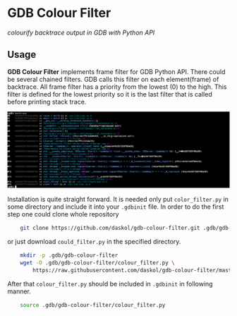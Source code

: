 # GDB Colour Filter

*colourify backtrace output in GDB with Python API*

## Usage

**GDB Colour Filter** implements frame filter for GDB Python API. There could
be several chained filters. GDB calls this filter on each element(frame) of
backtrace. All frame filter has a priority from the lowest (0) to the high.
This filter is defined for the lowest priority so it is the last filter that is
called before printing stack trace.

![Colouring example](docs/example.png)

Installation is quite straight forward. It is needed only put `color_filter.py`
in some directory and include it into your `.gdbinit` file. In order to do the first step one could clone whole repository

```bash
    git clone https://github.com/daskol/gdb-colour-filter.git .gdb/gdb-colour-filter
```

or just download `could_filter.py` in the specified directory.

```bash
    mkdir -p .gdb/gdb-colour-filter
    wget -O .gdb/gdb-colour-filter/colour_filter.py \
        https://raw.githubusercontent.com/daskol/gdb-colour-filter/master/colour_filter.py
```

After that `colour_filter.py` should be included in `.gdbinit` in following
manner.

```bash
    source .gdb/gdb-colour-filter/colour_filter.py
```
